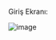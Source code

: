 Giriş Ekranı:

![image](https://user-images.githubusercontent.com/77965724/163953306-e888de5d-4274-4eb1-b9c4-df1f32b3f3a8.png)
